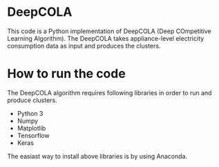# DeepCOLA

This code is a Python implementation of DeepCOLA (Deep COmpetitive Learning Algorithm). The DeepCOLA takes appliance-level electricity consumption data as input and produces the clusters.

# How to run the code
The DeepCOLA algorithm requires following libraries in order to run and produce clusters.

* Python 3
* Numpy
* Matplotlib
* Tensorflow
* Keras

The easiast way to install above libraries is by using Anaconda. 
